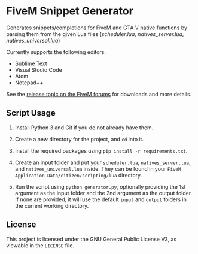 # FiveM Snippet Generator
Generates snippets/completions for FiveM and GTA V native functions by parsing them from the given Lua files (_scheduler.lua, natives\_server.lua, natives\_universal.lua_)

Currently supports the following editors:
- Sublime Text
- Visual Studio Code
- Atom
- Notepad++

See the [release topic on the FiveM forums](https://forum.fivem.net/t/release-fivem-natives-snippets-completions-for-sublime-text-vs-code-atom-notepad/43776) for downloads and more details.

## Script Usage
1. Install Python 3 and Git if you do not already have them.

2. Create a new directory for the project, and `cd` into it.

3. Install the required packages using `pip install -r requirements.txt`.

4. Create an input folder and put your `scheduler.lua`, `natives_server.lua`, and `natives_universal.lua` inside. They can be found in your `FiveM Application Data/citizen/scripting/lua` directory.

5. Run the script using `python generator.py`, optionally providing the 1st argument as the input folder and the 2nd argument as the output folder. If none are provided, it will use the default `input` and `output` folders in the current working directory.

## License
This project is licensed under the GNU General Public License V3, as viewable in the `LICENSE` file.